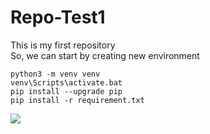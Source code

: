 # Repo-Test1

This is my first repository  
So, we can start by creating new environment
```
python3 -m venv venv
venv\Scripts\activate.bat
pip install --upgrade pip
pip install -r requirement.txt
```

<img src= https://pngtree.com/freebackground/lotus-flower-jpg-pink-lotus-flower_12896001.html >
